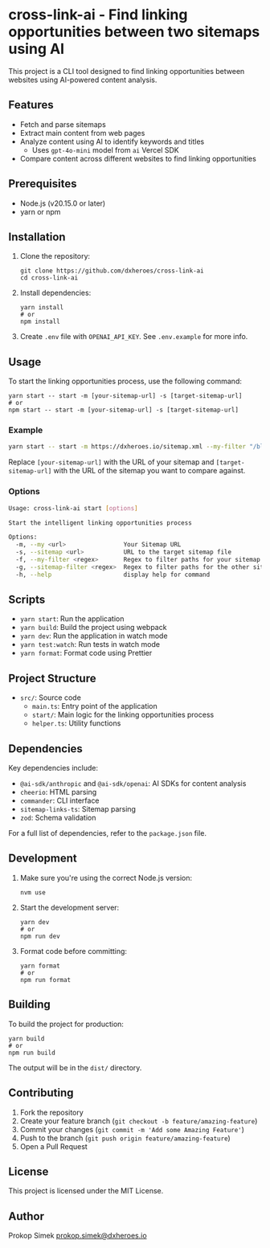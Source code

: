 # cross-link-ai - Find linking opportunities between two sitemaps using AI

This project is a CLI tool designed to find linking opportunities between websites using AI-powered content analysis.

## Features

- Fetch and parse sitemaps
- Extract main content from web pages
- Analyze content using AI to identify keywords and titles
  - Uses `gpt-4o-mini` model from `ai` Vercel SDK
- Compare content across different websites to find linking opportunities

## Prerequisites

- Node.js (v20.15.0 or later)
- yarn or npm

## Installation

1. Clone the repository:
   ```
   git clone https://github.com/dxheroes/cross-link-ai
   cd cross-link-ai
   ```

2. Install dependencies:
   ```
   yarn install
   # or
   npm install
   ```

3. Create `.env` file with `OPENAI_API_KEY`. See `.env.example` for more info.

## Usage

To start the linking opportunities process, use the following command:
```
yarn start -- start -m [your-sitemap-url] -s [target-sitemap-url]
# or
npm start -- start -m [your-sitemap-url] -s [target-sitemap-url]
```

### Example

```bash
yarn start -- start -m https://dxheroes.io/sitemap.xml --my-filter "/blog/" -s https://developerexperience.io/sitemap.xml --sitemap-filter "articles/"
```

Replace `[your-sitemap-url]` with the URL of your sitemap and `[target-sitemap-url]` with the URL of the sitemap you want to compare against.

### Options

```bash
Usage: cross-link-ai start [options]

Start the intelligent linking opportunities process

Options:
  -m, --my <url>                Your Sitemap URL
  -s, --sitemap <url>           URL to the target sitemap file
  -f, --my-filter <regex>       Regex to filter paths for your sitemap
  -g, --sitemap-filter <regex>  Regex to filter paths for the other sitemap
  -h, --help                    display help for command
```

## Scripts

- `yarn start`: Run the application
- `yarn build`: Build the project using webpack
- `yarn dev`: Run the application in watch mode
- `yarn test:watch`: Run tests in watch mode
- `yarn format`: Format code using Prettier

## Project Structure

- `src/`: Source code
  - `main.ts`: Entry point of the application
  - `start/`: Main logic for the linking opportunities process
  - `helper.ts`: Utility functions

## Dependencies

Key dependencies include:

- `@ai-sdk/anthropic` and `@ai-sdk/openai`: AI SDKs for content analysis
- `cheerio`: HTML parsing
- `commander`: CLI interface
- `sitemap-links-ts`: Sitemap parsing
- `zod`: Schema validation

For a full list of dependencies, refer to the `package.json` file.

## Development

1. Make sure you're using the correct Node.js version:
   ```
   nvm use
   ```

2. Start the development server:
   ```
   yarn dev
   # or
   npm run dev
   ```


3. Format code before committing:
   ```
   yarn format
   # or
   npm run format
   ```

## Building

To build the project for production:
```
yarn build
# or
npm run build
```

The output will be in the `dist/` directory.

## Contributing

1. Fork the repository
2. Create your feature branch (`git checkout -b feature/amazing-feature`)
3. Commit your changes (`git commit -m 'Add some Amazing Feature'`)
4. Push to the branch (`git push origin feature/amazing-feature`)
5. Open a Pull Request

## License

This project is licensed under the MIT License.

## Author

Prokop Simek <prokop.simek@dxheroes.io>